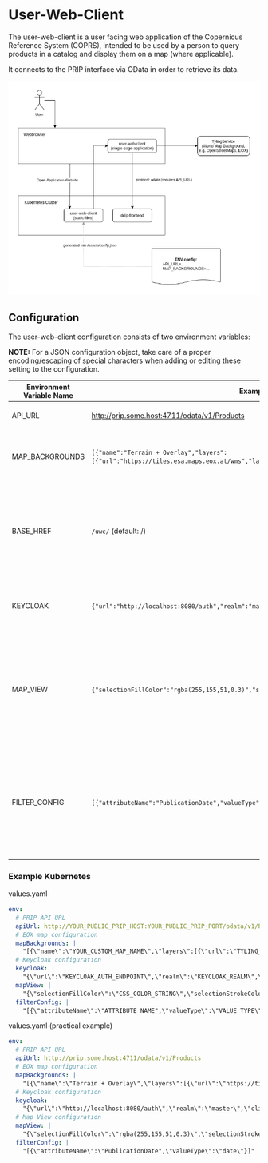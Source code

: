 # User-Web-Client

The user-web-client is a user facing web application of the Copernicus Reference System (COPRS), intended to be used by a person to query products in a catalog and display them on a map (where applicable).

It connects to the PRIP interface via OData in order to retrieve its data.

![user-web-client](./user-web-client.png "user-web-client")

## Configuration

The user-web-client configuration consists of two environment variables:

**NOTE:**
For a JSON configuration object, take care of a proper encoding/escaping of special characters when adding or editing these setting to the configuration.

| Environment Variable Name | Example                                                                                                            | Description                                                                                                                                                                                                                                                                                                                                                                                                                                         |
| ------------------------- | ------------------------------------------------------------------------------------------------------------------ | --------------------------------------------------------------------------------------------------------------------------------------------------------------------------------------------------------------------------------------------------------------------------------------------------------------------------------------------------------------------------------------------------------------------------------------------------- |
| API_URL                   | http://prip.some.host:4711/odata/v1/Products                                                                       | A plain text url containing the URL to the PRIP/DDIP Products Endpoint.                                                                                                                                                                                                                                                                                                                                                                             |
| MAP_BACKGROUNDS           | `[{"name":"Terrain + Overlay","layers":[{"url":"https://tiles.esa.maps.eox.at/wms","layerName":"terrain_3857"}]}]` | A text string containing a JSON configuration object. See TypeScript interface definition file for details [IAppConfig.ts (IAppConfigMapBackgrounds)](./src/app/services/models/IAppConfig.ts).                                                                                                                                                                                                                                                     |
| BASE_HREF                 | `/uwc/` (default: /)                                                                                               | (optional) <br /> When the user-web-client is deployed on a sub-path, this option is mandatory. For example, when the full URL is `https://rs-domain.net/web-client` the $BASE_HREF must to be set to `/web-client/`. If it is deployed on the root `https://rs-domain.net` this setting can be ignored.                                                                                                                                            |
| KEYCLOAK                  | `{"url":"http://localhost:8080/auth","realm":"master","clientId": "user-web-client"}`                              | A text string containing a JSON configuration object. See TypeScript interface definition file for details [IAppConfig.ts (IAppConfigKeycloak)](./src/app/services/models/IAppConfig.ts).                                                                                                                                                                                                                                                           |
| MAP_VIEW                  | `{"selectionFillColor":"rgba(255,155,51,0.3)","selectionStrokeColor":"rgba(255,155,51,0.6)"}`                      | A text string containing a JSON configuration object. See TypeScript interface definition file for details [IAppConfig.ts (IAppConfigMapView)](./src/app/services/models/IAppConfig.ts). <br /> The _selectionFillColor_ and _selectionStrokeColor_ set the color of user-defined region search filter. The color can be defined using CSS Color Names (see [MDN Documentation](https://developer.mozilla.org/en-US/docs/Web/CSS/color#examples)) . |
| FILTER_CONFIG             | `[{"attributeName":"PublicationDate","valueType":"date"}]` (default: [])                                           | (optional) <br /> A text string containing a JSON configuration object. See TypeScript interface definition file for details [IAppConfig.ts (IAppFilterConfig)](./src/app/services/models/IAppConfig.ts).<br /> The "_attributeName_" corresponds to the attributes available on the catalog.<br /> The available "_valueType_" values are: string, date, double, long and boolean.                                                                 |

### Example Kubernetes

values.yaml

```yaml
env:
  # PRIP API URL
  apiUrl: http://YOUR_PUBLIC_PRIP_HOST:YOUR_PUBLIC_PRIP_PORT/odata/v1/Products
  # EOX map configuration
  mapBackgrounds: |
    "[{\"name\":\"YOUR_CUSTOM_MAP_NAME\",\"layers\":[{\"url\":\"TYLING_SERVER_BACKEND_URL\",\"layerName\":\"CHOSEN_TYLING_LAYER\"}]}]"
  # Keycloak configuration
  keycloak: |
    "{\"url\":\"KEYCLOAK_AUTH_ENDPOINT\",\"realm\":\"KEYCLOAK_REALM\",\"clientId\": \"CLIENT_ID\"}
  mapView: |
    "{\"selectionFillColor\":\"CSS_COLOR_STRING\",\"selectionStrokeColor\":\"CSS_COLOR_STRING\"}
  filterConfig: |
    "[{\"attributeName\":\"ATTRIBUTE_NAME",\"valueType\":\"VALUE_TYPE\"}]"
```

values.yaml (practical example)

```yaml
env:
  # PRIP API URL
  apiUrl: http://prip.some.host:4711/odata/v1/Products
  # EOX map configuration
  mapBackgrounds: |
    "[{\"name\":\"Terrain + Overlay\",\"layers\":[{\"url\":\"https://tiles.esa.maps.eox.at/wms\",\"layerName\":\"terrain_3857\"},{\"url\":\"https://tiles.esa.maps.eox.at/wms\",\"layerName\":\"overlay_bright_3857\"}]}]"
  # Keycloak configuration
  keycloak: |
    "{\"url\":\"http://localhost:8080/auth\",\"realm\":\"master\",\"clientId\": \"user-web-client\"}
  # Map View configuration
  mapView: |
    "{\"selectionFillColor\":\"rgba(255,155,51,0.3)\",\"selectionStrokeColor\":\"rgba(255,155,51,0.6)\"}
  filterConfig: |
    "[{\"attributeName\":\"PublicationDate",\"valueType\":\"date\"}]"
```
